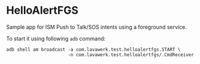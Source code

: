 # HelloAlertFGS

Sample app for ISM Push to Talk/SOS intents using a foreground service.

To start it using following `adb` command:

```
adb shell am broadcast -a com.lavawerk.test.helloalertfgs.START \
                       -n com.lavawerk.test.helloalertfgs/.CmdReceiver
```
